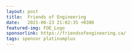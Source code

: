 ```yaml
---
layout: post
title:  Friends of Engineering
date:   2021-06-23 21:02:35 +0300
featured-img: FOE_Logo
sponsorlink: https://friendsofengineering.ca/
tags: sponsor platinumplus
---
```


